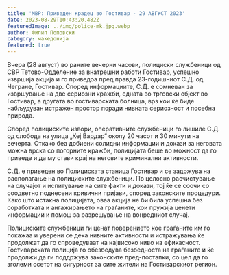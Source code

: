 ```yaml
---
title: 'МВР: Приведен крадец во Гостивар - 29 АВГУСТ 2023'
date: 2023-08-29T10:43:20.482Z
featuredImage: ../img/police-mk.jpg.webp
author: Филип Поповски
category: македонија
featured: true
---
```

Вчера (28 август) во раните вечерни часови, полициски службеници од СВР Тетово-Одделение за внатрешни работи Гостивар, успешно извршија акција и го приведоа пред правда 23-годишниот С.Д. од Чегране, Гостивар. Според информациите, С.Д. е сомневан за извршување на две сериозни кражби, едната во трговски објект во Гостивар, а другата во гостиварската болница, врз кои ќе биде набљудуван истражен простор поради нивната сериозност и посебна природа.

Според полициските извори, оперативните службеници го лишиле С.Д. од слобода на улица „Кеј Вардар“ околу 20 часот и 30 минути на вечерта. Откако беа добиени солидни информации и докази за неговата можна врска со погорните кражби, полицијата беше во можност да го приведе и да му стави крај на неговите криминални активности.

С.Д. е приведен во Полициската станица Гостивар и се задржува на располагање на полициските службеници. По целосно расчистување на случајот и испитување на сите факти и докази, тој ќе се соочи со соодветно поднесени кривични пријави, според законските процедури. Како што истакна полицијата, оваа акција не би била успешна без соработката и ангажирањето на граѓаните, кои пружија ценети информации и помош за разрешување на вонредниот случај.

Полициските службеници ги ценат поверението кое граѓаните им го покажаа и уверени се дека нивните активности и истражувања ќе продолжат да го спроведуваат на највисоко ниво на ефикасност. Гостиварската полиција го обезбедува безбедноста на граѓаните и ќе продолжи да ги поддржува законските пред-постапки, со цел да го зголеми осетот на сигурност за сите жители на Гостиварскиот регион.
